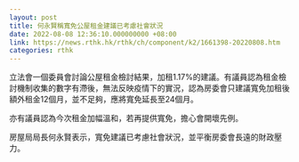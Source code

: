 ```yaml
---
layout: post
title: 何永賢稱寬免公屋租金建議已考慮社會狀況
date: 2022-08-08 12:36:10.000000000 +08:00
link: https://news.rthk.hk/rthk/ch/component/k2/1661398-20220808.htm
categories: rthk
---
```


立法會一個委員會討論公屋租金檢討結果，加租1.17%的建議。有議員認為租金檢討機制收集的數字有滯後，無法反映疫情下的實況，認為房委會只建議寬免加租後額外租金12個月，並不足夠，應將寬免延長至24個月。

亦有議員認為今次租金加幅溫和，若再提供寬免，擔心會開壞先例。

房屋局局長何永賢表示，寬免建議已考慮社會狀況，並平衡房委會長遠的財政壓力。
